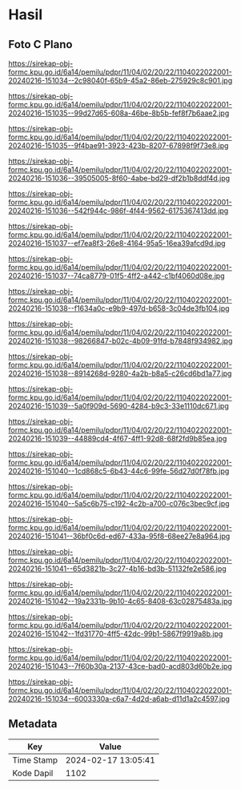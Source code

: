 # Hasil

## Foto C Plano

https://sirekap-obj-formc.kpu.go.id/6a14/pemilu/pdpr/11/04/02/20/22/1104022022001-20240216-151034--2c98040f-65b9-45a2-86eb-275929c8c901.jpg

https://sirekap-obj-formc.kpu.go.id/6a14/pemilu/pdpr/11/04/02/20/22/1104022022001-20240216-151035--99d27d65-608a-46be-8b5b-fef8f7b6aae2.jpg

https://sirekap-obj-formc.kpu.go.id/6a14/pemilu/pdpr/11/04/02/20/22/1104022022001-20240216-151035--9f4bae91-3923-423b-8207-67898f9f73e8.jpg

https://sirekap-obj-formc.kpu.go.id/6a14/pemilu/pdpr/11/04/02/20/22/1104022022001-20240216-151036--39505005-8f60-4abe-bd29-df2b1b8ddf4d.jpg

https://sirekap-obj-formc.kpu.go.id/6a14/pemilu/pdpr/11/04/02/20/22/1104022022001-20240216-151036--542f944c-986f-4f44-9562-6175367413dd.jpg

https://sirekap-obj-formc.kpu.go.id/6a14/pemilu/pdpr/11/04/02/20/22/1104022022001-20240216-151037--ef7ea8f3-26e8-4164-95a5-16ea39afcd9d.jpg

https://sirekap-obj-formc.kpu.go.id/6a14/pemilu/pdpr/11/04/02/20/22/1104022022001-20240216-151037--74ca8779-01f5-4ff2-a442-c1bf4060d08e.jpg

https://sirekap-obj-formc.kpu.go.id/6a14/pemilu/pdpr/11/04/02/20/22/1104022022001-20240216-151038--f1634a0c-e9b9-497d-b658-3c04de3fb104.jpg

https://sirekap-obj-formc.kpu.go.id/6a14/pemilu/pdpr/11/04/02/20/22/1104022022001-20240216-151038--98266847-b02c-4b09-91fd-b7848f934982.jpg

https://sirekap-obj-formc.kpu.go.id/6a14/pemilu/pdpr/11/04/02/20/22/1104022022001-20240216-151038--8914268d-9280-4a2b-b8a5-c26cd6bd1a77.jpg

https://sirekap-obj-formc.kpu.go.id/6a14/pemilu/pdpr/11/04/02/20/22/1104022022001-20240216-151039--5a0f909d-5690-4284-b9c3-33e1110dc671.jpg

https://sirekap-obj-formc.kpu.go.id/6a14/pemilu/pdpr/11/04/02/20/22/1104022022001-20240216-151039--44889cd4-4f67-4ff1-92d8-68f2fd9b85ea.jpg

https://sirekap-obj-formc.kpu.go.id/6a14/pemilu/pdpr/11/04/02/20/22/1104022022001-20240216-151040--1cd868c5-6b43-44c6-99fe-56d27d0f78fb.jpg

https://sirekap-obj-formc.kpu.go.id/6a14/pemilu/pdpr/11/04/02/20/22/1104022022001-20240216-151040--5a5c6b75-c192-4c2b-a700-c076c3bec9cf.jpg

https://sirekap-obj-formc.kpu.go.id/6a14/pemilu/pdpr/11/04/02/20/22/1104022022001-20240216-151041--36bf0c6d-ed67-433a-95f8-68ee27e8a964.jpg

https://sirekap-obj-formc.kpu.go.id/6a14/pemilu/pdpr/11/04/02/20/22/1104022022001-20240216-151041--65d3821b-3c27-4b16-bd3b-51132fe2e586.jpg

https://sirekap-obj-formc.kpu.go.id/6a14/pemilu/pdpr/11/04/02/20/22/1104022022001-20240216-151042--19a2331b-9b10-4c65-8408-63c02875483a.jpg

https://sirekap-obj-formc.kpu.go.id/6a14/pemilu/pdpr/11/04/02/20/22/1104022022001-20240216-151042--1fd31770-4ff5-42dc-99b1-5867f9919a8b.jpg

https://sirekap-obj-formc.kpu.go.id/6a14/pemilu/pdpr/11/04/02/20/22/1104022022001-20240216-151043--7f60b30a-2137-43ce-bad0-acd803d60b2e.jpg

https://sirekap-obj-formc.kpu.go.id/6a14/pemilu/pdpr/11/04/02/20/22/1104022022001-20240216-151034--6003330a-c6a7-4d2d-a6ab-d11d1a2c4597.jpg


## Metadata

| Key        | Value               |
| ---------- | ------------------- |
| Time Stamp | 2024-02-17 13:05:41 |
| Kode Dapil | 1102                |



